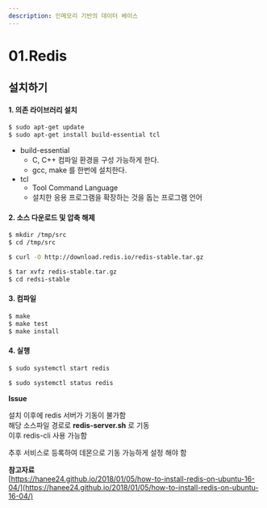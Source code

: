 ```yaml
---
description: 인메모리 기반의 데이터 베이스
---
```


# 01.Redis

## 설치하기 

#### 1. 의존 라이브러리 설치

```bash
$ sudo apt-get update
$ sudo apt-get install build-essential tcl
```

* build-essential
  * C, C++ 컴파일 환경을 구성 가능하게 한다.
  * gcc, make 를 한번에 설치한다.
* tcl 
  * Tool Command Language 
  * 설치한 응용 프로그램을 확장하는 것을 돕는 프로그램 언어 

#### 2. 소스 다운로드 및 압축 해제

```bash
$ mkdir /tmp/src
$ cd /tmp/src
```

```bash
$ curl -O http://download.redis.io/redis-stable.tar.gz
```

```bash
$ tar xvfz redis-stable.tar.gz
$ cd redsi-stable
```

#### 3. 컴파일 

```bash
$ make
$ make test
$ make install
```

#### 4. 실행 

```bash
$ sudo systemctl start redis
```

```bash
$ sudo systemctl status redis
```

**Issue** 

설치 이후에 redis 서버가 기동이 불가함   
해당 소스파일 경로로 **redis-server.sh** 로 기동   
이후 redis-cli 사용 가능함

추후 서비스로 등록하여 데몬으로 기동 가능하게 설정 해야 함

**참고자료**   
[https://hanee24.github.io/2018/01/05/how-to-install-redis-on-ubuntu-16-04/](https://hanee24.github.io/2018/01/05/how-to-install-redis-on-ubuntu-16-04/)


